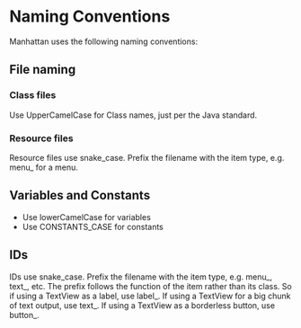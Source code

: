 # Naming Conventions

Manhattan uses the following naming conventions:

## File naming

### Class files
Use UpperCamelCase for Class names, just per the Java standard.

### Resource files
Resource files use snake_case.
Prefix the filename with the item type, e.g. menu_ for a menu.

## Variables and Constants
- Use lowerCamelCase for variables
- Use CONSTANTS_CASE for constants

## IDs
IDs use snake_case.
Prefix the filename with the item type, e.g. menu_, text_, etc.
The prefix follows the function of the item rather than its class.
So if using a TextView as a label, use label_. If using a TextView for a big chunk of text output,
use text_. If using a TextView as a borderless button, use button_.